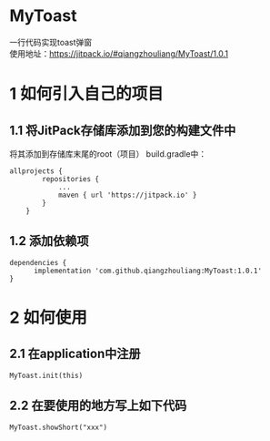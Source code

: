 # MyToast
一行代码实现toast弹窗  
使用地址：https://jitpack.io/#qiangzhouliang/MyToast/1.0.1
# 1 如何引入自己的项目
## 1.1 将JitPack存储库添加到您的构建文件中
将其添加到存储库末尾的root（项目） build.gradle中：
~~~
allprojects {
		repositories {
			...
			maven { url 'https://jitpack.io' }
		}
	}
~~~
## 1.2 添加依赖项
~~~
dependencies {
	  implementation 'com.github.qiangzhouliang:MyToast:1.0.1'
}
~~~
# 2 如何使用
## 2.1 在application中注册
~~~
MyToast.init(this)
~~~
## 2.2 在要使用的地方写上如下代码
~~~
MyToast.showShort("xxx")
~~~


